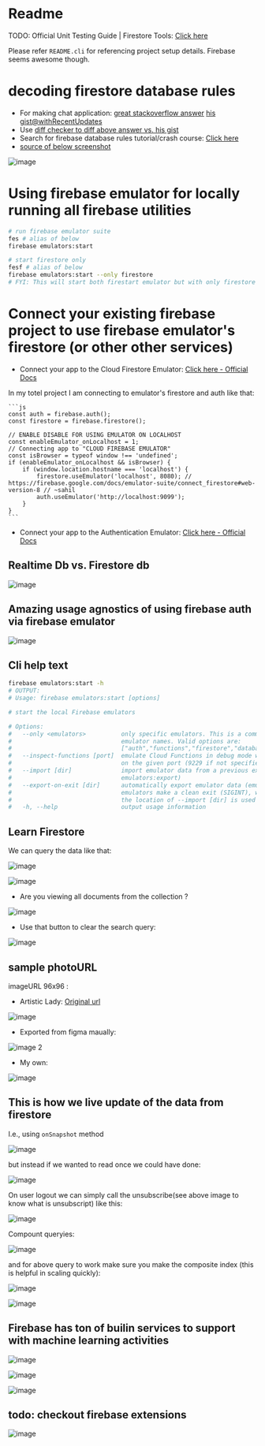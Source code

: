 # Readme

TODO: Official Unit Testing Guide | Firestore Tools: [Click here](https://firebase.google.com/docs/rules/unit-tests)

Please refer `README.cli` for referencing project setup details. Firebase seems awesome though.

# decoding firestore database rules

- For making chat application: [great stackoverflow answer](https://stackoverflow.com/a/17984468/10012446) [his gist@withRecentUpdates](https://gist.github.com/katowulf/4741111)
- Use [diff checker to diff above answer vs. his gist](https://www.diffchecker.com/diff)
- Search for firebase database rules tutorial/crash course: [Click here](https://www.youtube.com/results?search_query=firebase+database+rules)
- [source of below screenshot](https://www.youtube.com/watch?v=qLrDWBKTUZo)


![image](https://user-images.githubusercontent.com/31458531/186439774-15ed3aa5-6b19-44a0-b40d-77f224e73d92.png)


# Using firebase emulator for locally running all firebase utilities

```bash
# run firebase emulator suite
fes # alias of below
firebase emulators:start

# start firestore only
fesf # alias of below
firebase emulators:start --only firestore
# FYI: This will start both firestart emulator but with only firestore running, yo!
```

# Connect your existing firebase project to use firebase emulator's firestore (or other other services)

- Connect your app to the Cloud Firestore Emulator: [Click here - Official Docs](https://firebase.google.com/docs/emulator-suite/connect_firestore#web-version-8)

In my totel project I am connecting to emulator's firestore and auth like that:

	```js
	const auth = firebase.auth();
	const firestore = firebase.firestore();

	// ENABLE DISABLE FOR USING EMULATOR ON LOCALHOST
	const enableEmulator_onLocalhost = 1;
	// Connecting app to "CLOUD FIREBASE EMULATOR"
	const isBrowser = typeof window !== 'undefined';
	if (enableEmulator_onLocalhost && isBrowser) {
		if (window.location.hostname === 'localhost') {
			firestore.useEmulator('localhost', 8080); // https://firebase.google.com/docs/emulator-suite/connect_firestore#web-version-8 // ~sahil
			auth.useEmulator('http://localhost:9099');
		}
	}
	```

- Connect your app to the Authentication Emulator: [Click here - Official Docs](https://firebase.google.com/docs/emulator-suite/connect_auth)

## Realtime Db vs. Firestore db

![image](https://user-images.githubusercontent.com/31458531/186386563-b7f671f5-58ee-42f3-bc88-517ee1c3b15a.png)

## Amazing usage agnostics of using firebase auth via **firebase emulator**

![image](https://user-images.githubusercontent.com/31458531/186378967-cc6bc9ec-ba70-4391-a505-9a26cfab69b0.png)

## Cli help text

```bash
firebase emulators:start -h
# OUTPUT:
# Usage: firebase emulators:start [options]

# start the local Firebase emulators

# Options:
#   --only <emulators>          only specific emulators. This is a comma separated list of
#                               emulator names. Valid options are:
#                               ["auth","functions","firestore","database","hosting","pubsub","storage","eventarc"]
#   --inspect-functions [port]  emulate Cloud Functions in debug mode with the node inspector
#                               on the given port (9229 if not specified)
#   --import [dir]              import emulator data from a previous export (see
#                               emulators:export)
#   --export-on-exit [dir]      automatically export emulator data (emulators:export) when the
#                               emulators make a clean exit (SIGINT), when no dir is provided
#                               the location of --import [dir] is used
#   -h, --help                  output usage information
```


## Learn Firestore

We can query the data like that:

![image](https://user-images.githubusercontent.com/31458531/186390632-dc6d70ea-8c3e-43e4-a04b-79042efd4b42.png)

![image](https://user-images.githubusercontent.com/31458531/186390870-a0b11463-51c4-4d90-892e-81547605bc84.png)

- Are you viewing all documents from the collection ?

![image](https://user-images.githubusercontent.com/31458531/186394128-81153182-6c46-481d-96d9-3df5b8a47cbb.png)

- Use that button to clear the search query:

![image](https://user-images.githubusercontent.com/31458531/186391121-c572b2d3-791a-4bf8-94da-879e7012747d.png)

## sample photoURL

imageURL 96x96 :
- Artistic Lady: [Original url](https://icons.iconarchive.com/icons/raindropmemory/in-spirited-we-love/128/Photo-icon.png)

![image](https://user-images.githubusercontent.com/31458531/186396210-d2896738-b4f7-4f61-bda4-a1d56924a460.png)

- Exported from figma maually:

![image 2](https://user-images.githubusercontent.com/31458531/186395515-ca518a39-c12e-48b3-9ce6-d3529a577038.png)

- My own:

![image](https://user-images.githubusercontent.com/31458531/186396018-4ac4a80f-aa85-4179-8a28-1a9b3707bf19.png)


## This is how we live update of the data from firestore

I.e., using `onSnapshot` method

![image](https://user-images.githubusercontent.com/31458531/186425414-87237421-0f91-4335-9350-b56d5e425e69.png)

but instead if we wanted to read once we could have done:

![image](https://user-images.githubusercontent.com/31458531/186425617-8c42ea7b-2d76-4182-aba7-67ef40db81f9.png)

On user logout we can simply call the unsubscribe(see above image to know what is unsubscript) like this:

![image](https://user-images.githubusercontent.com/31458531/186426203-b241acc5-a88c-4834-9b0f-983bea668f8c.png)

Compount queryies:

![image](https://user-images.githubusercontent.com/31458531/186426440-d6a227b4-d663-4861-90f0-15e1c0a00f96.png)

and for above query to work make sure you make the composite index (this is helpful in scaling quickly):

![image](https://user-images.githubusercontent.com/31458531/186426686-ca30a571-5cc5-443c-a6ad-e72d26f08318.png)

![image](https://user-images.githubusercontent.com/31458531/186426779-fe1568fd-ef46-4861-a914-452b914954ed.png)

## Firebase has ton of builin services to support with machine learning activities

![image](https://user-images.githubusercontent.com/31458531/186433459-2da4a4fd-c062-4ae1-8541-a21027c17fde.png)

![image](https://user-images.githubusercontent.com/31458531/186433624-9f1fd975-122a-4d5e-aad7-c7c24ed1a946.png)

![image](https://user-images.githubusercontent.com/31458531/186433712-f2587f5b-a278-441c-b940-d6f5999fd84a.png)

## todo: checkout firebase extensions

![image](https://user-images.githubusercontent.com/31458531/186433843-55073e11-127a-4b22-a791-44eb5ea19b68.png)
